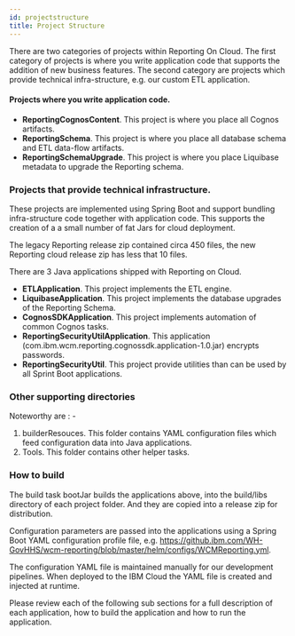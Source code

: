 ```yaml
---
id: projectstructure
title: Project Structure
---
```


There are two categories of projects within Reporting On Cloud.  The first category of projects is where you write application code that supports the addition of new business features. The second category are projects which provide technical infra-structure, e.g.  our custom ETL application.


#### Projects where you write application code.

* **ReportingCognosContent**.  This project is where you place all Cognos artifacts.
* **ReportingSchema**.  This project is where you place all database schema and ETL data-flow artifacts.
* **ReportingSchemaUpgrade**.  This project is where you place Liquibase metadata to upgrade the Reporting schema.

### Projects that provide technical infrastructure.
These projects are implemented using Spring Boot and support bundling infra-structure code together with application code.  This supports the creation of a a small number of fat Jars for cloud deployment.

The legacy Reporting release zip contained circa 450 files, the new Reporting cloud release zip has less that 10 files.

There are 3 Java applications shipped with Reporting on Cloud.

* **ETLApplication**.  This project implements the  ETL engine.
* **LiquibaseApplication**.  This project implements the database upgrades of the Reporting Schema.
* **CognosSDKApplication**.  This project implements automation of common Cognos tasks.
* **ReportingSecurityUtilApplication**.  This application (com.ibm.wcm.reporting.cognossdk.application-1.0.jar) encrypts passwords.
* **ReportingSecurityUtil**.  This project provide utilities than can be used by all Sprint Boot applications.

### Other supporting directories

Noteworthy are : -
 1. builderResouces.   This folder contains YAML configuration files which feed configuration data into Java applications.
 2. Tools.  This folder contains other helper tasks.  


### How to build

The build task bootJar builds the applications above, into the build/libs directory of each project folder.  And they are copied into a release zip for distribution.

Configuration parameters are passed into the applications using a Spring Boot YAML configuration profile file, e.g.
https://github.ibm.com/WH-GovHHS/wcm-reporting/blob/master/helm/configs/WCMReporting.yml.  

The configuration YAML file is maintained manually for our development pipelines.  When deployed to the IBM Cloud the YAML file is created and injected at runtime.

Please review each of the following sub sections for a full description of each application, how to build the application and how to run the application.
